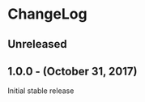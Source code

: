 ChangeLog
=========

Unreleased
-----------------

1.0.0 - (October 31, 2017)
------------------
Initial stable release
